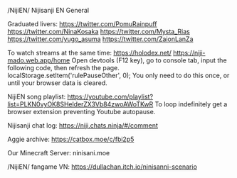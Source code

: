 /NijiEN/ Nijisanji EN General

Graduated livers:
https://twitter.com/PomuRainpuff
https://twitter.com/NinaKosaka
https://twitter.com/Mysta_Rias
https://twitter.com/yugo_asuma
https://twitter.com/ZaionLanZa

To watch streams at the same time:
https://holodex.net/
https://niji-mado.web.app/home
Open devtools (F12 key), go to console tab, input the following code, then refresh the page.
localStorage.setItem('rulePauseOther', 0);
You only need to do this once, or until your browser data is cleared.

NijiEN song playlist:
https://youtube.com/playlist?list=PLKN0vyOK8SHelderZX3Vb84zwoAWoTKwR
To loop indefinitely get a browser extension preventing Youtube autopause.

Nijisanji chat log:
https://niji.chats.ninja/#/comment

Aggie archive:
https://catbox.moe/c/fbi2p5

Our Minecraft Server:
ninisani.moe

/NijiEN/ fangame VN:
https://dullachan.itch.io/ninisanni-scenario